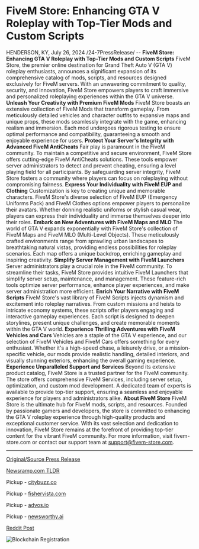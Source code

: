 # FiveM Store: Enhancing GTA V Roleplay with Top-Tier Mods and Custom Scripts

HENDERSON, KY, July 26, 2024 /24-7PressRelease/ --   **FiveM Store: Enhancing GTA V Roleplay with Top-Tier Mods and Custom Scripts**  FiveM Store, the premier online destination for Grand Theft Auto V (GTA V) roleplay enthusiasts, announces a significant expansion of its comprehensive catalog of mods, scripts, and resources designed exclusively for FiveM servers. With an unwavering commitment to quality, security, and innovation, FiveM Store empowers players to craft immersive and personalized roleplaying experiences within the GTA V universe.  **Unleash Your Creativity with Premium FiveM Mods**  FiveM Store boasts an extensive collection of FiveM Mods that transform gameplay. From meticulously detailed vehicles and character outfits to expansive maps and unique props, these mods seamlessly integrate with the game, enhancing realism and immersion. Each mod undergoes rigorous testing to ensure optimal performance and compatibility, guaranteeing a smooth and enjoyable experience for users.  **Protect Your Server's Integrity with Advanced FiveM AntiCheats**  Fair play is paramount in the FiveM community. To maintain a competitive and secure environment, FiveM Store offers cutting-edge FiveM AntiCheats solutions. These tools empower server administrators to detect and prevent cheating, ensuring a level playing field for all participants. By safeguarding server integrity, FiveM Store fosters a community where players can focus on roleplaying without compromising fairness.  **Express Your Individuality with FiveM EUP and Clothing**  Customization is key to creating unique and memorable characters. FiveM Store's diverse selection of FiveM EUP (Emergency Uniforms Pack) and FiveM Clothes options empower players to personalize their avatars. Whether donning realistic uniforms or stylish casual wear, players can express their individuality and immerse themselves deeper into their roles.  **Embark on New Adventures with FiveM Maps and MLO**  The world of GTA V expands exponentially with FiveM Store's collection of FiveM Maps and FiveM MLO (Multi-Level Objects). These meticulously crafted environments range from sprawling urban landscapes to breathtaking natural vistas, providing endless possibilities for roleplay scenarios. Each map offers a unique backdrop, enriching gameplay and inspiring creativity.  **Simplify Server Management with FiveM Launchers**  Server administrators play a crucial role in the FiveM community. To streamline their tasks, FiveM Store provides intuitive FiveM Launchers that simplify server setup, maintenance, and management. These feature-rich tools optimize server performance, enhance player experiences, and make server administration more efficient.  **Enrich Your Narrative with FiveM Scripts**  FiveM Store's vast library of FiveM Scripts injects dynamism and excitement into roleplay narratives. From custom missions and heists to intricate economy systems, these scripts offer players engaging and interactive gameplay experiences. Each script is designed to deepen storylines, present unique challenges, and create memorable moments within the GTA V world.  **Experience Thrilling Adventures with FiveM Vehicles and Cars**  Vehicles are a staple of the GTA V experience, and our selection of FiveM Vehicles and FiveM Cars offers something for every enthusiast. Whether it's a high-speed chase, a leisurely drive, or a mission-specific vehicle, our mods provide realistic handling, detailed interiors, and visually stunning exteriors, enhancing the overall gaming experience.  **Experience Unparalleled Support and Services**  Beyond its extensive product catalog, FiveM Store is a trusted partner for the FiveM community. The store offers comprehensive FiveM Services, including server setup, optimization, and custom mod development. A dedicated team of experts is available to provide top-tier support, ensuring a seamless and enjoyable experience for players and administrators alike.  **About FiveM Store**  FiveM Store is the ultimate hub for FiveM mods, scripts, and resources. Founded by passionate gamers and developers, the store is committed to enhancing the GTA V roleplay experience through high-quality products and exceptional customer service. With its vast selection and dedication to innovation, FiveM Store remains at the forefront of providing top-tier content for the vibrant FiveM community.  For more information, visit fivem-store.com or contact our support team at support@fivem-store.com. 

---

[Original/Source Press Release](https://www.24-7pressrelease.com/press-release/512877/fivem-store-enhancing-gta-v-roleplay-with-top-tier-mods-and-custom-scripts)
                    

[Newsramp.com TLDR](https://newsramp.com/curated-news/fivem-store-enhancing-gta-v-roleplay-with-top-tier-mods-and-custom-scripts/617ebae5e450d6db1548f8bc9186374a) 


Pickup - [citybuzz.co](https://citybuzz.co/2024/07/26/fivem-store-expands-offerings-for-gta-v-roleplay-enthusiasts)

Pickup - [fishervista.com](https://fishervista.com/en/fivem-store-expands-catalog-to-elevate-gta-v-roleplay-experience/20245276)

Pickup - [advos.io](https://advos.io/en/fivem-store-expands-catalog-to-enhance-gta-v-roleplay-experience/20245276)

Pickup - [newsworthy.ai](https://newsworthy.ai/curated/fivem-store-expands-offerings-for-gta-v-roleplay-enthusiasts)
 



[Reddit Post](https://www.reddit.com/r/GamingNewsRamp/comments/1echw4w/fivem_store_enhancing_gta_v_roleplay_with_toptier/) 



![Blockchain Registration](https://cdn.newsramp.app/24-7PressRelease/qrcode/247/26/healDZyr.webp)